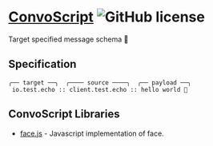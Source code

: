 # [ConvoScript](https://iamheshan.github.io/convoscript-spec/) ![GitHub license](https://img.shields.io/badge/license-MIT-blue.svg)

Target specified message schema 🎯

## Specification

    ╭── target ──╮  ╭──── source ────╮  ╭── payload ──╮
     io.test.echo :: client.test.echo :: hello world 👋

## ConvoScript Libraries
* [face.js](https://github.com/iamheshan/face.js) - Javascript implementation of face.
